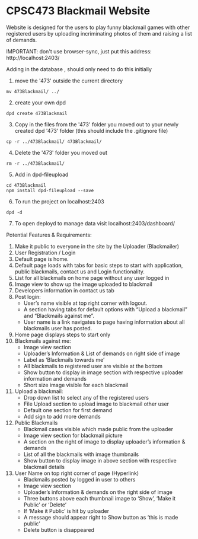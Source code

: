 # CPSC473 Blackmail Website
Website is designed for the users to play funny blackmail games with other registered users by uploading incriminating photos of them and raising a list of demands.


IMPORTANT: don't use browser-sync, just put this address: http://localhost:2403/

Adding in the database , should only need to do this initially

1. move the '473' outside the current directory
```
mv 473Blackmail/ ../
```

2. create your own dpd
```
dpd create 473Blackmail
```

3. Copy in the files from the '473' folder you moved out to your newly created dpd '473' folder (this should include the .gitignore file)
```
cp -r ../473Blackmail/ 473Blackmail/
```

4. Delete the '473' folder you moved out
```
rm -r ../473Blackmail/
```

5. Add in dpd-fileupload
```
cd 473Blackmail
npm install dpd-fileupload --save
```
6. To run the project on localhost:2403
```
dpd -d
```

7. To open deployd to manage data visit localhost:2403/dashboard/



Potential Features & Requirements:
1. Make it public to everyone in the site by the Uploader (Blackmailer)
2. User Registration / Login
3. Default page is home.
4. Default page loads with tabs for basic steps to start with application, public blackmails, contact us and Login functionality.
5. List for all blackmails on home page without any user logged in
6. Image view to show up the image uploaded to blackmail
7. Developers information in contact us tab
8. Post login:
      * User’s name visible at top right corner with logout.
      * A section having tabs for default options with “Upload a blackmail” and “Blackmails against me”.
      * User name is a link navigates to page having information about all blackmails user has posted.
9. Home page displays steps to start only
10. Blackmails against me:
      * Image view section
      * Uploader’s Information & List of demands on right side of image
      * Label as ‘Blackmails towards me’
      * All blackmails to registered user are visible at the bottom
      * Show button to display in image section with respective uploader information and demands
      * Short size image visible for each blackmail
11. Upload a blackmail:
      * Drop down list to select any of the registered users
      * File Upload section to upload image to blackmail other user
      * Default one section for first demand
      * Add sign to add more demands
12. Public Blackmails
      * Blackmail cases visible which made public from the uploader
      * Image view section for blackmail picture
      * A section on the right of image to display uploader’s information & demands
      * List of all the blackmails with image thumbnails
      * Show button to display image in above section with respective blackmail details
13. User Name on top right corner of page (Hyperlink)
      * Blackmails posted by logged in user to others
      * Image view section
      * Uploader’s information & demands on the right side of image
      * Three buttons above each thumbnail image to ‘Show’, ‘Make it Public’ or ‘Delete’
      * If ‘Make it Public’ is hit by uploader
      * A message should appear right to Show button as ‘this is made public’
      * Delete button is disappeared
